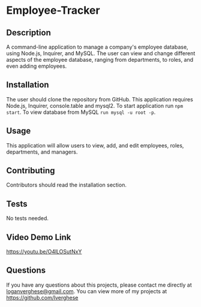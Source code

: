 # Employee-Tracker 


## Description 
A command-line application to manage a company's employee database, using Node.js, Inquirer, and MySQL. The user can view and change different aspects of the employee database, ranging from departments, to roles, and even adding employees.


## Installation 
The user should clone the repository from GitHub. This application requires Node.js, Inquirer, console.table and mysql2. To start application run `npm start`. To view database from MySQL `run mysql -u root -p`. 

## Usage 
This application will allow users to view, add, and edit employees, roles, departments, and managers. 


## Contributing 
Contributors should read the installation section. 

## Tests
No tests needed.

## Video Demo Link
https://youtu.be/O4lLOSutNxY

## Questions
If you have any questions about this projects, please contact me directly at loganverghese@gmail.com. You can view more of my projects at https://github.com/lverghese
